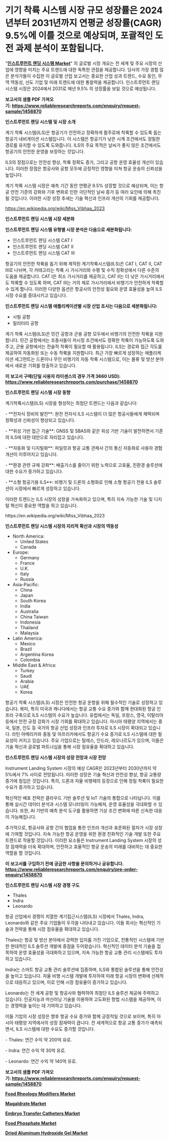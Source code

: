 <p><h1>기기 착륙 시스템 시장 규모 성장률은 2024년부터 2031년까지 연평균 성장률(CAGR) 9.5%에 이를 것으로 예상되며, 포괄적인 도전 과제 분석이 포함됩니다.</h1></p><p>"<strong><a href="https://www.reliableresearchreports.com/global-instrument-landing-system-market-r1458870?utm_campaign=106&utm_medium=7&utm_source=Github&utm_content=ia&utm_term=21112024&utm_id=instrument-landing-system">인스트루먼트 랜딩 시스템 Market</a></strong>" 의 글로벌 시장 개요는 전 세계 및 주요 시장의 산업에 영향을 미치는 주요 트렌드에 대한 독특한 관점을 제공합니다. 당사의 가장 경험 많은 분석가들이 수집한 이 글로벌 산업 보고서는 중요한 산업 성과 트렌드, 수요 동인, 무역 역동성, 선도 기업 및 미래 트렌드에 대한 통찰력을 제공합니다. 인스트루먼트 랜딩 시스템 시장은 2024에서 2031로 매년 9.5% 의 성장률을 보일 것으로 예상됩니다.&nbsp;</p>
<p><strong>보고서의 샘플 PDF 가져오기:&nbsp;<a href="https://www.reliableresearchreports.com/enquiry/request-sample/1458870?utm_campaign=106&utm_medium=7&utm_source=Github&utm_content=ia&utm_term=21112024&utm_id=instrument-landing-system">https://www.reliableresearchreports.com/enquiry/request-sample/1458870</a></strong></p>
<p><strong>인스트루먼트 랜딩 시스템 및 시장 소개</strong></p>
<p><p>계기 착륙 시스템(ILS)은 항공기가 안전하고 정확하게 활주로에 착륙할 수 있도록 돕는 항공기 내비게이션 시스템입니다. 이 시스템은 항공기가 낮은 시계 조건에서도 정밀한 경로를 유지할 수 있도록 도와줍니다. ILS의 주요 목적은 날씨가 좋지 않은 조건에서도 항공기의 안전한 운영을 보장하는 것입니다.</p><p>ILS의 장점으로는 안전성 향상, 착륙 정확도 증가, 그리고 공항 운영 효율성 개선이 있습니다. 이러한 장점은 항공사와 공항 모두에 긍정적인 영향을 미쳐 항공 운송의 신뢰성을 높입니다. </p><p>계기 착륙 시스템 시장은 예측 기간 동안 연평균 9.5% 성장할 것으로 예상되며, 이는 항공 안전 기준의 강화와 기후 변화로 인한 극단적인 날씨 증가 등 여러 요인에 의해 촉진될 것입니다. 이러한 시장 성장 추세는 기술 혁신과 인프라 개선의 기회를 제공합니다.</p></p>
<p><a href="https://en.wikipedia.org/wiki/Miss_Vibhaa_2023?utm_campaign=106&utm_medium=7&utm_source=Github&utm_content=ia&utm_term=21112024&utm_id=instrument-landing-system">https://en.wikipedia.org/wiki/Miss_Vibhaa_2023</a></p>
<p><strong>인스트루먼트 랜딩 시스템 시장 세분화</strong></p>
<p><strong>인스트루먼트 랜딩 시스템 유형별 시장 분석은 다음으로 세분화됩니다:</strong></p>
<p><ul><li>인스트루먼트 랜딩 시스템 CAT I</li><li>인스트루먼트 랜딩 시스템 CAT II</li><li>인스트루먼트 랜딩 시스템 CAT III</li></ul></p>
<p><p>항공기의 안전한 착륙을 돕기 위해 제작된 계기착륙시스템(ILS)은 CAT I, CAT II, CAT III로 나뉘며, 각 카테고리는 착륙 시 가시거리와 수평 및 수직 정확성에서 다른 수준의 도움을 제공합니다. CAT I은 최소 가시거리를 제공하고, CAT II는 더 낮은 가시거리에서도 착륙할 수 있도록 하며, CAT III는 거의 제로 가시거리에서 비행기가 안전하게 착륙할 수 있게 합니다. 이러한 다양한 옵션은 항공사의 안전성 필요와 운영 효율성을 높여 ILS 시장 수요를 증대시키고 있습니다.</p></p>
<p><strong>인스트루먼트 랜딩 시스템 애플리케이션별 시장 산업 조사는 다음으로 세분화됩니다:</strong></p>
<p><ul><li>시빌 공항</li><li>밀리터리 공항</li></ul></p>
<p><p>계기 착륙 시스템(ILS)은 민간 공항과 군용 공항 모두에서 비행기의 안전한 착륙을 지원합니다. 민간 공항에서는 조종사들이 저시정 조건에서도 정확한 착륙이 가능하도록 도와주고, 군용 공항에서는 전술적 착륙이 필요할 때 활용됩니다. ILS는 경로와 접근 각도를 제공하여 자동화된 또는 수동 착륙을 지원합니다. 최근 가장 빠르게 성장하는 애플리케이션 세그먼트는 드론이나 무인 비행기의 자동 착륙 시스템으로, 이는 물류 및 방산 분야에서 새로운 기회를 창출하고 있습니다.</p></p>
<p><strong>이 보고서 구매(단일 사용자 라이센스의 경우 가격 3660 USD): <a href="https://www.reliableresearchreports.com/purchase/1458870?utm_campaign=106&utm_medium=7&utm_source=Github&utm_content=ia&utm_term=21112024&utm_id=instrument-landing-system">https://www.reliableresearchreports.com/purchase/1458870</a></strong></p>
<p><strong>인스트루먼트 랜딩 시스템 시장 동향</strong></p>
<p><p>계기착륙시스템(ILS) 시장을 형성하는 최첨단 트렌드는 다음과 같습니다:</p><p>- **전자식 장비의 발전**: 완전 전자식 ILS 시스템이 더 많은 항공사들에게 채택되며 정확성과 신뢰성이 향상되고 있습니다.</p><p>- **위성 기반 접근 기술**: GNSS 및 SBAS와 같은 위성 기반 기술이 발전하면서 기존의 ILS에 대한 대안으로 자리잡고 있습니다.</p><p>- **자동화 및 디지털화**: 파일럿과 항공 교통 관제사 간의 통신 자동화로 사용자 경험 개선이 이루어지고 있습니다.</p><p>- **환경 관련 규제 강화**: 배출가스를 줄이기 위한 노력으로 고효율, 친환경 솔루션에 대한 수요가 증가하고 있습니다.</p><p>- **소형 항공기용 ILS**: 비행기 및 드론의 소형화로 인해 소형 항공기 전용 ILS 솔루션이 시장에서 빠르게 성장하고 있습니다.</p><p>이러한 트렌드는 ILS 시장의 성장을 가속화하고 있으며, 특히 지속 가능한 기술 및 디지털 혁신이 중요한 역할을 하고 있습니다.</p></p>
<p>https://en.wikipedia.org/wiki/Miss_Vibhaa_2023</p>
<p><strong>인스트루먼트 랜딩 시스템 시장의 지리적 확산과 시장의 역동성</strong></p>
<p><ul>
    <li>
        North America:
        <ul>
            <li>United States</li>
            <li>Canada</li>
        </ul>
    </li>
    <li>
        Europe:
        <ul>
            <li>Germany</li>
            <li>France</li>
            <li>U.K.</li>
            <li>Italy</li>
            <li>Russia</li>
        </ul>
    </li>
    <li>
        Asia-Pacific:
        <ul>
            <li>China</li>
            <li>Japan</li>
            <li>South Korea</li>
            <li>India</li>
            <li>Australia</li>
            <li>China Taiwan</li>
            <li>Indonesia</li>
            <li>Thailand</li>
            <li>Malaysia</li>
        </ul>
    </li>
    <li>
        Latin America:
        <ul>
            <li>Mexico</li>
            <li>Brazil</li>
            <li>Argentina Korea</li>
            <li>Colombia</li>
        </ul>
    </li>
    <li>
        Middle East & Africa:
        <ul>
            <li>Turkey</li>
            <li>Saudi</li>
            <li>Arabia</li>
            <li>UAE</li>
            <li>Korea</li>
        </ul>
    </li>
    </ul></p>
<p><p>항공기 착륙 시스템(ILS) 시장은 안전한 항공 운항을 위해 필수적인 기술로 성장하고 있습니다. 북미, 특히 미국과 캐나다에서는 항공 교통 수요 증가와 함께 현대화된 항공 인프라 구축으로 ILS 시스템의 수요가 높습니다. 유럽에서는 독일, 프랑스, 영국, 이탈리아 등에서 안전 규정 강화가 시장 기회를 확대하고 있습니다. 아시아 태평양 지역에서는 중국, 일본, 인도 등 국가의 항공 산업 성장과 인프라 투자로 ILS 시장이 확대되고 있습니다. 라틴 아메리카와 중동 및 아프리카에서도 항공기 수요 증가로 ILS 시스템에 대한 필요성이 커지고 있습니다. 주요 기업으로는 탈레스, 인드라, 레오나르도가 있으며, 이들은 기술 혁신과 글로벌 파트너십을 통해 시장 점유율을 확대하고 있습니다.</p></p>
<p><strong>인스트루먼트 랜딩 시스템 시장의 성장 전망과 시장 전망</strong></p>
<p><p>Instrument Landing System 시장의 예상 CAGR은 2023년부터 2030년까지 약 5%에서 7% 사이로 전망됩니다. 이러한 성장은 기술 혁신과 안전성 향상, 항공 교통량 증가에 힘입은 것입니다. 특히, 드론과 자율 비행체의 등장으로 인해 정밀 착륙이 필요한 수요가 증가하고 있습니다.</p><p>혁신적인 배포 전략은 클라우드 기반 솔루션 및 IoT 기술의 통합으로 나타납니다. 이를 통해 실시간 데이터 분석과 시스템 모니터링이 가능해져, 운영 효율성을 극대화할 수 있습니다. 또한, AI 기반의 예측 분석 도구를 활용하면 기상 조건 변화에 따른 신속한 대응이 가능해집니다.</p><p>추가적으로, 항공사와 공항 간의 협업을 통한 인프라 개선과 표준화된 절차가 시장 성장에 기여할 것입니다. 지속 가능한 항공 운영을 위한 환경 친화적인 기술 개발 또한 주요 트렌드로 작용할 것입니다. 이러한 요소들은 Instrument Landing System 시장의 성장 잠재력을 더욱 확대하며, 안전하고 효율적인 항공 운송의 미래를 대비하는 데 중요한 역할을 할 것입니다.</p></p>
<p><strong>이 보고서를 구입하기 전에 궁금한 사항을 문의하거나 공유합니다. <a href="https://www.reliableresearchreports.com/enquiry/pre-order-enquiry/1458870?utm_campaign=106&utm_medium=7&utm_source=Github&utm_content=ia&utm_term=21112024&utm_id=instrument-landing-system">https://www.reliableresearchreports.com/enquiry/pre-order-enquiry/1458870</a></strong></p>
<p><strong>인스트루먼트 랜딩 시스템 시장 경쟁 구도</strong></p>
<p><ul><li>Thales</li><li>Indra</li><li>Leonardo</li></ul></p>
<p><p>항공 산업에서 경쟁이 치열한 계기접근시스템(ILS) 시장에서 Thales, Indra, Leonardo와 같은 주요 기업들이 두각을 나타내고 있습니다. 이들 회사는 혁신적인 기술과 전략을 통해 시장 점유율을 확대하고 있습니다.</p><p>Thales는 항공 및 방산 분야에서 강력한 입지를 가진 기업으로, 전통적인 시스템에 기반한 현대적인 ILS 솔루션 개발에 중점을 두어왔습니다. 혁신적인 데이터 분석 기술을 접목하여 운영 효율성을 극대화하고 있으며, 지속 가능한 항공 교통 관리 시스템에도 투자하고 있습니다.</p><p>Indra는 스마트 항공 교통 관리 솔루션에 집중하며, ILS와 통합된 솔루션을 통해 안전성을 높이고 있습니다. 자율 비행 시스템 개발에 투자하여 미래 항공 시장의 변화에 선제적으로 대응하고 있으며, 이로 인해 시장 점유율이 증가하고 있습니다.</p><p>Leonardo는 전 세계 공항 및 항공사와 협력하여 최첨단 ILS 솔루션 제공에 주력하고 있습니다. 인공지능과 머신러닝 기술을 이용하여 고도화된 항법 시스템을 제공하며, 이는 경쟁력을 높이는 데 기여하고 있습니다.</p><p>이들 기업의 시장 성장은 향후 항공 수요 증가와 함께 긍정적일 것으로 보이며, 특히 아시아 태평양 지역에서의 성장 잠재력이 큽니다. 전 세계적으로 항공 교통 증가가 예측되면서, ILS 시스템에 대한 수요도 증가할 것입니다.</p><p>- Thales: 연간 수익 약 200억 유로.</p><p>- Indra: 연간 수익 약 30억 유로.</p><p>- Leonardo: 연간 수익 약 140억 유로.</p></p>
<p><strong>보고서의 샘플 PDF 가져오기:&nbsp;<a href="https://www.reliableresearchreports.com/enquiry/request-sample/1458870?utm_campaign=106&utm_medium=7&utm_source=Github&utm_content=ia&utm_term=21112024&utm_id=instrument-landing-system">https://www.reliableresearchreports.com/enquiry/request-sample/1458870</a></strong></p>
<p><strong><p><a href="https://github.com/julyju69/Market-Research-Report-List-5/blob/main/food-rheology-modifiers-market.md?utm_campaign=106&utm_medium=7&utm_source=Github&utm_content=ia&utm_term=21112024&utm_id=instrument-landing-system">Food Rheology Modifiers Market</a></p><p><a href="https://issuu.com/reportprime-2/docs/magaldrate-market-size-2030.pptx_509b476ef61179?utm_campaign=106&utm_medium=7&utm_source=Github&utm_content=ia&utm_term=21112024&utm_id=instrument-landing-system">Magaldrate Market</a></p><p><a href="https://www.linkedin.com/pulse/embryo-transfer-catheters-market-segmentation-geographical-regions-t448e?utm_campaign=106&utm_medium=7&utm_source=Github&utm_content=ia&utm_term=21112024&utm_id=instrument-landing-system">Embryo Transfer Catheters Market</a></p><p><a href="https://github.com/nathandecarvalho/Market-Research-Report-List-5/blob/main/food-phosphate-market.md?utm_campaign=106&utm_medium=7&utm_source=Github&utm_content=ia&utm_term=21112024&utm_id=instrument-landing-system">Food Phosphate Market</a></p><p><a href="https://issuu.com/reportprime-2/docs/dried-aluminum-hydroxide-gel-market_c1dd6e5ca93b1f?utm_campaign=106&utm_medium=7&utm_source=Github&utm_content=ia&utm_term=21112024&utm_id=instrument-landing-system">Dried Aluminum Hydroxide Gel Market</a></p></strong></p>
<p></p>